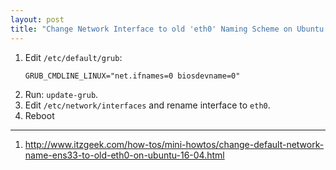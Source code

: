 ```yaml
---
layout: post
title: "Change Network Interface to old 'eth0' Naming Scheme on Ubuntu 16.04 LTS Xenial Xerus"
---
```


1. Edit `/etc/default/grub`:
   ```
   GRUB_CMDLINE_LINUX="net.ifnames=0 biosdevname=0"
   ```
2. Run: `update-grub`.
3. Edit `/etc/network/interfaces` and rename interface to `eth0`.
4. Reboot

---
1. <http://www.itzgeek.com/how-tos/mini-howtos/change-default-network-name-ens33-to-old-eth0-on-ubuntu-16-04.html>
